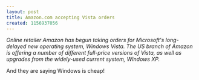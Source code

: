 ```yaml
---
layout: post
title: Amazon.com accepting Vista orders
created: 1156937056
---
```

<div dir="ltr">
<cite>Online retailer Amazon has begun taking orders for Microsoft's long-delayed new operating system, Windows Vista. 
 The US branch of Amazon is offering a number of different full-price versions of Vista, as well as upgrades from the widely-used current system, Windows XP.</cite>

And they are saying Windows is cheap!
</div>
